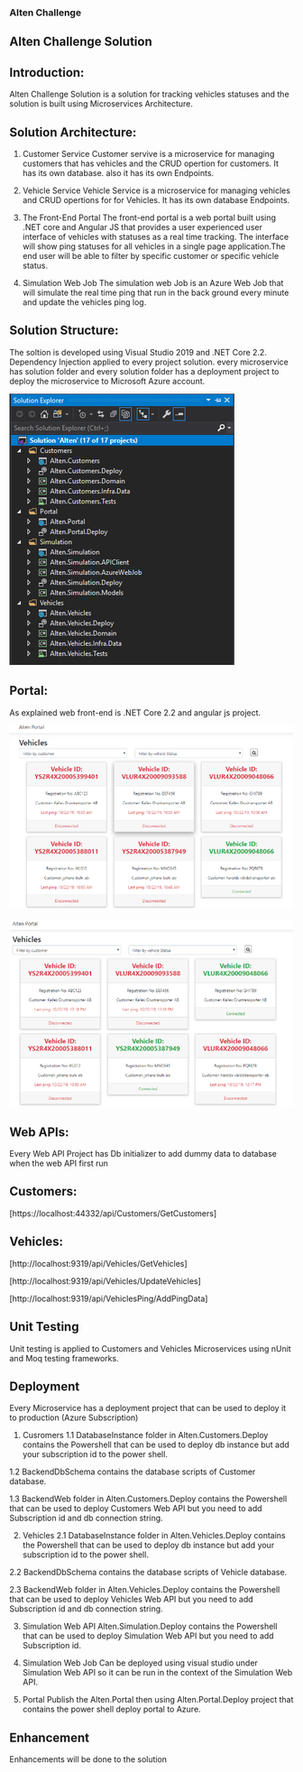 ### Alten Challenge
## Alten Challenge Solution

## Introduction:
Alten Challenge Solution is a solution for tracking vehicles statuses and the solution is built using Microservices Architecture.

## Solution Architecture:
1. Customer Service
Customer servive is a microservice for managing customers that has vehicles and the CRUD opertion for customers. It has its own database.
also it has its own Endpoints.

2. Vehicle Service
Vehicle Service is a microservice for managing vehicles and CRUD opertions for for Vehicles. It has its own database Endpoints.

3. The Front-End Portal
The front-end portal is a web portal built using .NET core and Angular JS that provides a user experienced user interface of vehicles with  statuses as a real time tracking. The interface will show ping statuses for all vehicles in a single page application.The end user will be able to filter by specific customer or specific vehicle status.

4. Simulation Web Job
The simulation web Job is an Azure Web Job that will simulate the real time ping that run in the back ground every minute and update the vehicles ping log.

## Solution Structure:
The soltion is developed using Visual Studio 2019 and .NET Core 2.2. Dependency Injection applied to every project solution.
every microservice has solution folder and every solution folder has a deployment project to deploy the microservice to Microsoft Azure account.

![Solution Structure](https://github.com/mohammadamer/AltenChallenge/blob/master/01.png)

## Portal:
As explained web front-end is .NET Core 2.2 and angular js project.

![Portal Home Page](https://github.com/mohammadamer/AltenChallenge/blob/master/03.png)

![Portal Home Page](https://github.com/mohammadamer/AltenChallenge/blob/master/04.png)


## Web APIs:
Every Web API Project has Db initializer to add dummy data to database when the web API first run

## Customers:
[https://localhost:44332/api/Customers/GetCustomers]

## Vehicles:
[http://localhost:9319/api/Vehicles/GetVehicles]

[http://localhost:9319/api/Vehicles/UpdateVehicles]

[http://localhost:9319/api/VehiclesPing/AddPingData]


## Unit Testing
Unit testing is applied to Customers and Vehicles Microservices using nUnit and Moq testing frameworks.

## Deployment
Every Microservice has a deployment project that can be used to deploy it to production (Azure Subscription) 

1. Cusromers
1.1 DatabaseInstance folder in Alten.Customers.Deploy contains the Powershell that can be used to deploy db instance but add your subscription id to the power shell.

1.2 BackendDbSchema contains the database scripts of Customer database.

1.3 BackendWeb folder in Alten.Customers.Deploy contains the Powershell that can be used to deploy Customers Web API but you need to add Subscription id and db connection string.

2. Vehicles
2.1 DatabaseInstance folder in Alten.Vehicles.Deploy contains the Powershell that can be used to deploy db instance but add your subscription id to the power shell.

2.2 BackendDbSchema contains the database scripts of Vehicle database.

2.3 BackendWeb folder in Alten.Vehicles.Deploy contains the Powershell that can be used to deploy Vehicles Web API but you need to add Subscription id and db connection string.

3. Simulation Web API
Alten.Simulation.Deploy contains the Powershell that can be used to deploy Simulation Web API but you need to add Subscription id.

4. Simulation Web Job
Can be deployed using visual studio under Simulation Web API so it can be run in the context of the Simulation Web API.

5. Portal
Publish the Alten.Portal then using Alten.Portal.Deploy project that contains the power shell deploy portal to Azure.

## Enhancement
Enhancements will be done to the solution

